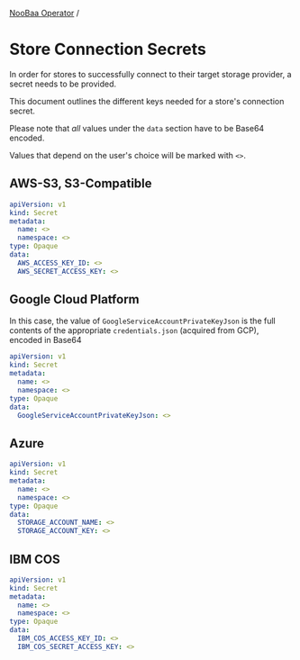 [NooBaa Operator](../README.md) /
# Store Connection Secrets

In order for stores to successfully connect to their target storage provider, a secret needs to be provided.

This document outlines the different keys needed for a store's connection secret.

Please note that *all* values under the `data` section have to be Base64 encoded. 

Values that depend on the user's choice will be marked with `<>`.

## AWS-S3, S3-Compatible
```yaml
apiVersion: v1
kind: Secret
metadata:
  name: <>
  namespace: <>
type: Opaque
data:
  AWS_ACCESS_KEY_ID: <>
  AWS_SECRET_ACCESS_KEY: <>
```

## Google Cloud Platform
In this case, the value of `GoogleServiceAccountPrivateKeyJson` is the full contents of the appropriate `credentials.json` (acquired from GCP), encoded in Base64
```yaml
apiVersion: v1
kind: Secret
metadata:
  name: <>
  namespace: <>
type: Opaque
data:
  GoogleServiceAccountPrivateKeyJson: <>
```

## Azure
```yaml
apiVersion: v1
kind: Secret
metadata:
  name: <>
  namespace: <>
type: Opaque
data:
  STORAGE_ACCOUNT_NAME: <>
  STORAGE_ACCOUNT_KEY: <>
```

## IBM COS
```yaml
apiVersion: v1
kind: Secret
metadata:
  name: <>
  namespace: <>
type: Opaque
data:
  IBM_COS_ACCESS_KEY_ID: <>
  IBM_COS_SECRET_ACCESS_KEY: <>
```